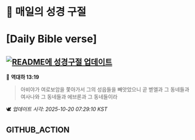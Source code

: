 # 🙏 매일의 성경 구절
# [Daily Bible verse]
## [![README에 성경구절 업데이트](https://github.com/DONGSUKA/first_test/actions/workflows/update-readme-bible.yml/badge.svg)](https://github.com/DONGSUKA/first_test/actions/workflows/update-readme-bible.yml)
<!-- START_BIBLE_VERSE -->
📖 **역대하 13:19**
> 아비야가 여로보암을 쫓아가서 그의 성읍들을 빼앗았으니 곧 벧엘과 그 동네들과 여사나와 그 동네들과 에브론과 그 동네들이라

🕊️ _업데이트 시각: 2025-10-20 07:29:10 KST_
  <!-- END_BIBLE_VERSE -->
## GITHUB_ACTION
